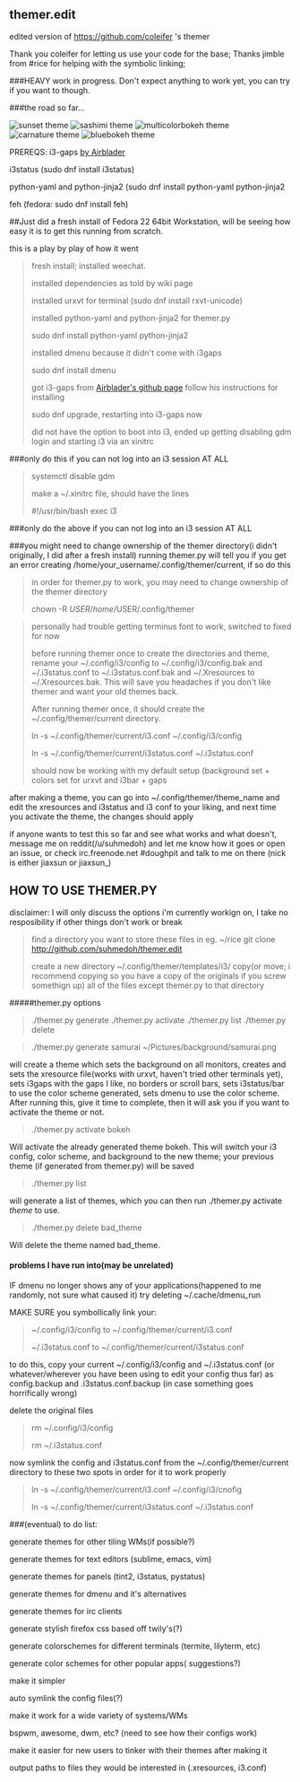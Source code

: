 ## themer.edit
edited version of https://github.com/coleifer 's themer

Thank you coleifer for letting us use your code for the base;
Thanks jimble from #rice for helping with the symbolic linking;

###HEAVY work in progress.  Don't expect anything to work yet, you can try if you want to though.

###the road so far...

![sunset theme](http://i.imgur.com/3U5P8iX.jpg)
![sashimi theme](http://i.imgur.com/cKttKA7.jpg)
![multicolorbokeh theme](http://i.imgur.com/x6tDdL2.jpg)
![carnature theme](http://i.imgur.com/mk2piwr.jpg)
![bluebokeh theme](http://i.imgur.com/XMpzu3l.jpg)


PREREQS:
i3-gaps [by Airblader](https://github.com/Airblader/i3)

i3status (sudo dnf install i3status)

python-yaml and python-jinja2 (sudo dnf install python-yaml python-jinja2

feh (fedora: sudo dnf install feh)



##Just did a fresh install of Fedora 22 64bit Workstation, will be seeing how easy it is to get this running from scratch.

this is a play by play of how it went

>fresh install; installed weechat.
>
>installed dependencies as told by wiki page
>
>installed urxvt for terminal (sudo dnf install rxvt-unicode)
>
>installed python-yaml and python-jinja2 for themer.py
>
>sudo dnf install python-yaml python-jinja2
>
>installed dmenu because it didn't come with i3gaps
>
>sudo dnf install dmenu
>
>got i3-gaps from [Airblader's github page](https://github.com/Airblader/i3) follow his instructions for installing
>
>sudo dnf upgrade, restarting into i3-gaps now
>
>did not have the option to boot into i3, ended up getting disabling gdm login and starting i3 via an xinitrc
>
###only do this if you can not log into an i3 session AT ALL
>systemctl disable gdm
>
>make a ~/.xinitrc file, should have the lines
>
>#!/usr/bin/bash
>exec i3
>

###only do the above if you can not log into an i3 session AT ALL

###you might need to change ownership of the themer directory(i didn't originally, I did after a fresh install)
running themer.py will tell you if you get an error creating /home/your_username/.config/themer/current, if so do this

>in order for themer.py to work, you may need to change ownership of the themer directory
>
>chown -R $USER /home/$USER/.config/themer
>

>
>personally had trouble getting terminus font to work, switched to fixed for now
>
>before running themer once to create the directories and theme, rename your ~/.config/i3/config to ~/.config/i3/config.bak and ~/.i3status.conf to ~/.i3status.conf.bak and ~/.Xresources to ~/.Xresources.bak.  This will save you headaches if you don't like themer and want your old themes back.
>
>After running themer once, it should create the ~/.config/themer/current directory.  
>
>ln -s ~/.config/themer/current/i3.conf ~/.config/i3/config
>
>ln -s ~/.config/themer/current/i3status.conf ~/.i3status.conf
>
>should now be working with my default setup (background set + colors set for urxvt and i3bar + gaps

after making a theme, you can go into ~/.config/themer/theme_name and edit the xresources and i3status and i3 conf to your liking, and next time you activate the theme, the changes should apply


if anyone wants to test this so far and see what works and what doesn't, message me on reddit(/u/suhmedoh) and let me know how it goes or open an issue, or check irc.freenode.net #doughpit and talk to me on there (nick is either jiaxsun or jiaxsun_)

## HOW TO USE THEMER.PY
disclaimer: I will only discuss the options i'm currently workign on, I take no resposibility if other things don't work or break

>find a directory you want to store these files in eg. ~/rice
>git clone http://github.com/suhmedoh/themer.edit
>
>create a new directory ~/.config/themer/templates/i3/
>copy(or move; i recommend copying so you have a copy of the originals if you screw somethign up) all of the files except themer.py to that directory
>

#####themer.py options

>./themer.py generate
>./themer.py activate
>./themer.py list
>./themer.py delete

>./themer.py generate samurai ~/Pictures/background/samurai.png

will create a theme which sets the background on all monitors, creates and sets the xresource file(works with urxvt, haven't tried other terminals yet), sets i3gaps with the gaps I like, no borders or scroll bars, sets i3status/bar to use the color scheme generated, sets dmenu to use the color scheme.  After running this, give it time to complete, then it will ask you if you want to activate the theme or not.

>./themer.py activate bokeh

Will activate the already generated theme bokeh.  This will switch your i3 config, color scheme, and background to the new theme; your previous theme (if generated from themer.py) will be saved

>./themer.py list

will generate a list of themes, which you can then run ./themer.py activate *theme* to use.

>./themer.py delete bad_theme

Will delete the theme named bad_theme.


#### problems I have run into(may be unrelated)
IF dmenu no longer shows any of your applications(happened to me randomly, not sure what caused it) try deleting ~/.cache/dmenu_run


MAKE SURE you symbollically link your:

>~/.config/i3/config to ~/.config/themer/current/i3.conf
>
>~/.i3status.conf to ~/.config/themer/current/i3status.conf

to do this, copy your current ~/.config/i3/config and ~/.i3status.conf (or whatever/wherever you have been using to edit your config thus far) as config.backup and .i3status.conf.backup (in case something goes horrifically wrong)

delete the original files

>rm ~/.config/i3/config
>
>rm ~/.i3status.conf


now symlink the config and i3status.conf from the ~/.config/themer/current directory to these two spots in order for it to work properly


>ln -s ~/.config/themer/current/i3.conf ~/.config/i3/cnofig
>
>ln -s ~/.config/themer/current/i3status.conf ~/.i3status.conf




###(eventual) to do list:


generate themes for other tiling WMs(if possible?)

generate themes for text editors (sublime, emacs, vim)

generate themes for panels (tint2, i3status, pystatus)

generate themes for dmenu and it's alternatives

generate themes for irc clients

generate stylish firefox css based off twily's(?)

generate colorschemes for different terminals (termite, lilyterm, etc)

generate color schemes for other popular apps( suggestions?)


make it simpler

  auto symlink the config files(?)


make it work for a wide variety of systems/WMs

  bspwm, awesome, dwm, etc? (need to see how their configs work) 


make it easier for new users to tinker with their themes after making it

  output paths to files they would be interested in (.xresources, i3.conf)
